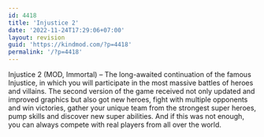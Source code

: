 ```yaml
---
id: 4418
title: 'Injustice 2'
date: '2022-11-24T17:29:06+07:00'
layout: revision
guid: 'https://kindmod.com/?p=4418'
permalink: '/?p=4418'
---
```


Injustice 2 (MOD, Immortal) – The long-awaited continuation of the famous Injustice, in which you will participate in the most massive battles of heroes and villains. The second version of the game received not only updated and improved graphics but also got new heroes, fight with multiple opponents and win victories, gather your unique team from the strongest super heroes, pump skills and discover new super abilities. And if this was not enough, you can always compete with real players from all over the world.